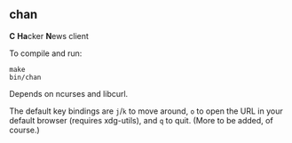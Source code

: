 ## chan

**C** **Ha**cker **N**ews client

To compile and run:

    make
    bin/chan

Depends on ncurses and libcurl.

The default key bindings are `j`/`k` to move around, `o` to open the URL in
your default browser (requires xdg-utils), and `q` to quit. (More to be added,
of course.)
